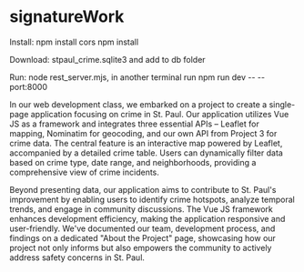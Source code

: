 # signatureWork 
Install: npm install cors npm install

Download: stpaul_crime.sqlite3 and add to db folder

Run: node rest_server.mjs,  in another terminal run npm run dev -- -- port:8000

In our web development class, we embarked on a project to create a single-page application focusing on crime in St. Paul. Our application utilizes Vue JS as a framework and integrates three essential APIs – Leaflet for mapping, Nominatim for geocoding, and our own API from Project 3 for crime data. The central feature is an interactive map powered by Leaflet, accompanied by a detailed crime table. Users can dynamically filter data based on crime type, date range, and neighborhoods, providing a comprehensive view of crime incidents.

Beyond presenting data, our application aims to contribute to St. Paul's improvement by enabling users to identify crime hotspots, analyze temporal trends, and engage in community discussions. The Vue JS framework enhances development efficiency, making the application responsive and user-friendly. We've documented our team, development process, and findings on a dedicated "About the Project" page, showcasing how our project not only informs but also empowers the community to actively address safety concerns in St. Paul.

